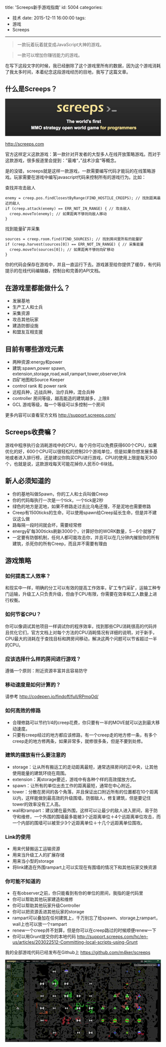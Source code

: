title: 'Screeps新手游戏指南'
id: 5004
categories:
  - 技术
date: 2015-12-11 16:00:00
tags:
  - 游戏
  - Screeps
---

> 一款玩着玩着就变成JavaScript大神的游戏。

> 一款可以增加你赚钱能力的游戏。

在写下这段文字的时候，我已经删除了这个游戏里所有的数据，因为这个游戏消耗了我太多时间，本着纪念这段游戏经历的目地，我写了这篇文章。

## 什么是Screeps？

![The world's first MMO strategy open world game for programmers.](/wp-content/uploads/2015/12/whats_screeps.jpg)

http://screeps.com

官方这样定义这款游戏：第一款针对开发者的大型多人在线开放策略游戏。而对于这款游戏，很多报道里会提到：”最难“，”战术沙盒“等概念。

是的没错，screeps就是这样一款游戏，一款需要编写代码才能玩的在线策略游戏。玩家需要在游戏中编写javascript代码来控制所有的游戏行为。比如：

查找并攻击敌人

```
enemy = creep.pos.findClosestByRange(FIND_HOSTILE_CREEPS); // 找到距离最近的敌人
if (creep.attack(enemy) == ERR_NOT_IN_RANGE) { // 攻击敌人
  creep.moveTo(enemy); // 如果距离不够则向敌人移动
}
```

找到能量矿并采集

```
sources = creep.room.find(FIND_SOURCES); // 找到房间里所有的能量矿
if (creep.harvest(sources[0]) == ERR_NOT_IN_RANGE) { // 采集能量
  creep.moveTo(sources[0]); // 如果距离不够则向矿移动
}
```

你的代码会保存在游戏中，并且一直运行下去。游戏甚至给你提供了缓存，有代码提示的在线代码编辑器，控制台和完善的API文档。

## 在游戏里都能做什么？

* 发展基地
* 生产工人和士兵
* 采集资源
* 攻击其他玩家
* 建造防御设施
* 和盟友互相支援

## 目前有哪些游戏元素

* 两种资源:energy和power
* 建筑:spawn,power spawn, extension,storage,road,wall,rampart,tower,observer,link
* 四矿地图和Source Keeper
* control rank 和 power rank
* 远程兵种，近战兵种，治疗兵种，混合兵种
* controller 房间等级，越高能造的建筑越多，上限8
* GCL 游戏等级，每一个等级可以多控制一个房间

更多内容可以查看官方文档 http://support.screeps.com/

## Screeps收费嘛？

游戏中程序执行会消耗游戏中的CPU，每个月你可以免费获得600个CPU，如果优化的好，600个CPU可以很轻松的控制20个游戏单位，但是如果你想发展多基地或者进入排行榜，还是建议你购买CPU进行游戏，CPU的使用上限是每天300个，也就是说，这款游戏每天可能花掉你人民币0-6块钱。

## 新人必须知道的

* 你的基地叫做Spawn，你的工人和士兵叫做Creep
* 你的代码每执行一次是一个tick，一个tick是2秒
* 绿色的地方是泥地，如果不修路走过去比乌龟还慢，不是泥地也需要修路
* Creep有1500ticks的生命，可以使用spawn给Creep延长生命，但是并不建议这么做
* 路每隔一段时间就会坏，需要经常修
* energy矿每300ticks刷新3000个，计算好你的WORK数量，5－6个就够了
* 一定要有防御机制，任何人都可能攻击你，并且可以在几分钟内摧毁你的所有建筑，杀死你的所有Creep，而且并不需要有理由

## 游戏策略

### 如何提高工人效率？

和现实中一样，明确的分工可以有效的提高工作效率，矿工专门采矿，运输工种专门运输，升级工人只负责升级，但由于CPU有限，你需要在效率和工人数量上进行权衡。

### 如何节省CPU？

你可以像调试其他项目一样调试你的程序效率，找到那些CPU消耗很高的代码并且优化它们，官方文档上对每个方法的CPU消耗情况有详细的说明，对于新手，CPU最大的消耗在于查找目标和跨房间移动，解决这两个问题可以节省超过一半的CPU。

### 应该选择什么样的房间进行游戏？

遵循一个原则：附近资源丰富并且容易防守

### 移动速度是如何计算的？

请参考 http://codepen.io/findoff/full/RPmqOd/

### 如何高效的修路

* 合理修路可以节约1/4的creep花费，你只要有一半的MOVE就可以达到最大移动速度。
* 只要有creep经过的地方都应该修路，有一个creep走的地方修一条，有多个creep走的地方修两条，如果非常多，就修很多条，但是不要到处修。

### 建筑的摆放有什么要注意的

* storage：让从所有搬运工的走动距离最短，通常选择房间的正中央，让其他使用能量的建筑环绕在周围。
* extension：离storage要近，游戏中有各种个样的高效摆放方式。
* spawn：让所有的单位出去工作的距离最短，通常在中心附近。
* tower：分散在房间的各个角落，并且保证出口附近所有的位置都在10个距离以内，这样能做到最高效的升级围墙，防御敌人，修复建筑，但是要记住tower的效率没有工人高。
* wall和rampart：建议建在最外围，这样可以让最少的敌人进入房间，易于防守和维修，一个外围的围墙最多能被3个近距离单位＋4个远距离单位攻击，而一个内部的围墙可以被至少3个近距离单位＋十几个远距离单位围攻。

### Link的使用

* 用来代替搬运工运输资源
* 用来当升级工人的扩展存储
* 用来当小型的storage
* 将link建造在外围rampart上可以实现在有围墙的情况下和其他玩家交换资源

### 你可能不知道的

* 在有observer之前，你只能看到有你的单位的房间，我指的是代码里
* 你可以帮助其他玩家建造和维修
* 你可以帮助其他玩家升级Controller
* 你可以把资源丢进其他玩家的storage
* rampart可以叠加在任何建筑上，千万别忘了给spawn、storage上rampart，wall上也可以放一个rampart
* renew一个creep并不划算，但是你可以在creep路过的时候顺便renew一下
* 你可以用Grunt提交你的本地代码 http://support.screeps.com/hc/en-us/articles/203022512-Committing-local-scripts-using-Grunt

我的全部游戏代码已经发布在Github上 https://github.com/m4ker/screeps

![我在Screeps里的最后一分钟](/wp-content/uploads/2015/12/screeps_last_minute.jpg)
